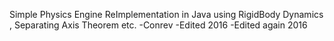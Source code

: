 Simple Physics Engine ReImplementation in Java using RigidBody Dynamics , Separating Axis Theorem etc. -Conrev
-Edited 2016
-Edited again 2016
